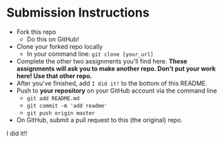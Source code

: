 # Submission Instructions

* Fork this repo
  - Do this on GitHub!
* Clone your forked repo locally
  - In your command line: `git clone [your_url]`
* Complete the other two assignments you'll find here. **These assignments will ask you to make another repo. Don't put your work here! Use that other repo.**
* After you've finished, add `I did it!` to the bottom of this README.
* Push to **your repository** on your GitHub account via the command line
  - `git add README.md`
  - `git commit -m 'add readme'`
  - `git push origin master`
* On GitHub, submit a pull request to this (the original) repo.


I did it!!
